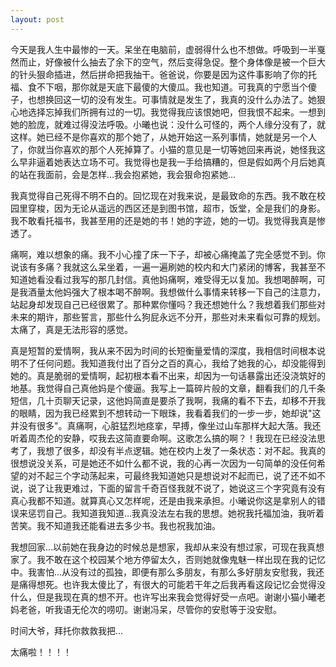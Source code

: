 ```yaml
---
layout: post
---
```


今天是我人生中最惨的一天。呆坐在电脑前，虚弱得什么也不想做。呼吸到一半戛然而止，好像被什么抽去了余下的空气，然后变得急促。整个身体像是被一个巨大的针头狠命插进，然后拼命把我抽干。爸爸说，你要是因为这件事影响了你的托福、食不下咽，那你就是天底下最傻的大傻瓜。我也知道。可我真的宁愿当个傻子，也想换回这一切的没有发生。可事情就是发生了，我真的没什么办法了。她狠心地选择忘掉我们所拥有过的一切。我觉得我应该恨她吧，但我恨不起来。一想到她的脸庞，就难过得没法呼吸。小曦也说：没什么可怪的，两个人缘分没有了，就这样。她已经不是你喜欢的那个她了，从她开始这一系列事情，她就是另一个人了，你就当你喜欢的那个人死掉算了。小猫的意见是一切等她回来再说，她怪我这么早非逼着她表达立场不可。我觉得也是我一手给搞糟的，但是假如两个月后她真的站在我面前，会是怎样…我会抱紧她，我会狠命抱紧她…

我真觉得自己死得不明不白的。回忆现在对我来说，是最致命的东西。我不敢在校园里穿梭，因为无论从遥远的西区还是到图书馆，超市，饭堂，全是我们的身影。我不敢看托福书，我甚至用的还是她的书！她的字迹，她的一切。我觉得我真是惨透了。

痛啊，难以想象的痛。我不小心撞了床一下子，却被心痛掩盖了完全感觉不到。你说该有多痛？我就这么呆坐着，一遍一遍刷她的校内和大门紧闭的博客，我甚至不知道她看没看过我写的那几封信。真他妈痛啊，难受得无以复加。我想喝醉啊，可是我酒量太他妈强大了根本喝不醉啊。我想做什么事情来转移一下自己的注意力，站起身却发现自己已经很累了。那种累你懂吗？我还想她什么？我想着我们那些对未来的期许，那些誓言，那些什么狗屁永远不分开，那些对未来看似可靠的规划。太痛了，真是无法形容的感觉。

真是短暂的爱情啊，我从来不因为时间的长短衡量爱情的深度，我相信时间根本说明不了任何问题。我知道我付出了百分之百的真心，我给了她我的心，却没能得到她的。真是脆弱的爱情啊，起初根本看不出来，却因为一句话暴露出还没浇筑好的地基。我觉得自己真他妈是个傻逼。我写上一篇碎片般的文章，翻看我们的几千条短信，几十页聊天记录，这他妈简直是要杀了我啊，我痛的看不下去，却移不开我的眼睛，因为我已经累到不想转动一下眼珠，我看着我们的一步一步，她却说"这并没有很多"。真痛啊，心脏猛烈地痉挛，早搏，像坐过山车那样大起大落。我还听着周杰伦的安静，哎我去这简直要命啊。这歌怎么搞的啊？！我现在已经没法思考了，我想了很多，却没有半点逻辑。她在校内上发了一条状态：对不起。我真的很想说没关系，可是她还不如什么都不说，我的心再一次因为一句简单的没任何希望的对不起三个字动荡起来，可最终我知道她只是想说对不起而已，说了还不如不说，说了让我更难过，下面的留言千奇百怪我就不说了，她说这三个字究竟有没有真心我都不知道。就算真心又怎样呢，还是由我来承担。小曦说你这是拿别人的错误来惩罚自己。我知道我知道…我真没法左右我的思想。她祝我托福加油，我听着苦笑。我不知道我还能看进去多少书。我也祝我加油。

我想回家…以前她在我身边的时候总是想家，我却从来没有想过家，可现在我真想家了。我不敢在这个校园某个地方停留太久，否则她就像鬼魅一样出现在我的记忆中。我害怕…从没有过的孤独，即便有那么多朋友，有那么多好朋友安慰我，我还是痛得想死。也许我太傻比了，有很大的可能若干年之后我再看这段记忆会觉得没什么，但是我现在真的想不开。也许写出来我会觉得好受一点吧。谢谢小猫小曦老妈老爸，听我语无伦次的唠叨。谢谢冯呆，尽管你的安慰等于没安慰。

时间大爷，拜托你救救我把…

太痛啦！！！！

